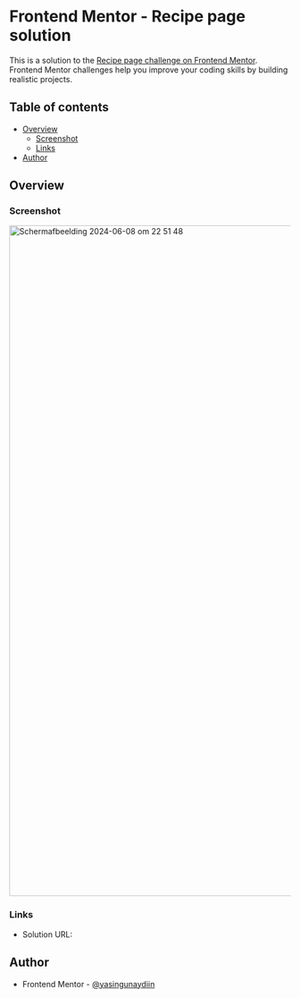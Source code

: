 # Frontend Mentor - Recipe page solution

This is a solution to the [Recipe page challenge on Frontend Mentor](https://www.frontendmentor.io/challenges/recipe-page-KiTsR8QQKm). Frontend Mentor challenges help you improve your coding skills by building realistic projects. 

## Table of contents

- [Overview](#overview)
  - [Screenshot](#screenshot)
  - [Links](#links)
- [Author](#author)

## Overview

### Screenshot
<img width="1200" alt="Scherm­afbeelding 2024-06-08 om 22 51 48" src="https://github.com/yasingunaydiin/recipe-page-main/assets/81875281/b46c1464-18e4-4236-bf03-6b34d17f7997">



### Links

- Solution URL: 


## Author

- Frontend Mentor - [@yasingunaydiin](https://www.frontendmentor.io/profile/yasingunaydiin)
